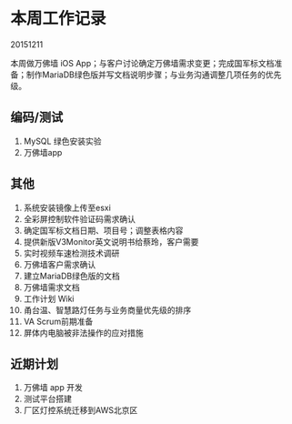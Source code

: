 # 本周工作记录

20151211

本周做万佛墙 iOS App；与客户讨论确定万佛墙需求变更；完成国军标文档准备；制作MariaDB绿色版并写文档说明步骤；与业务沟通调整几项任务的优先级。

## 编码/测试

1. MySQL 绿色安装实验
1. 万佛墙app

## 其他

1. 系统安装镜像上传至esxi
1. 全彩屏控制软件验证码需求确认
1. 确定国军标文档日期、项目号；调整表格内容
1. 提供新版V3Monitor英文说明书给蔡玲，客户需要
1. 实时视频车速检测技术调研
1. 万佛墙客户需求确认
1. 建立MariaDB绿色版的文档
1. 万佛墙需求文档
1. 工作计划 Wiki
1. 甬台温、智慧路灯任务与业务商量优先级的排序
1. VA Scrum前期准备
1. 屏体内电脑被非法操作的应对措施

## 近期计划

1. 万佛墙 app 开发
1. 测试平台搭建
1. 厂区灯控系统迁移到AWS北京区
